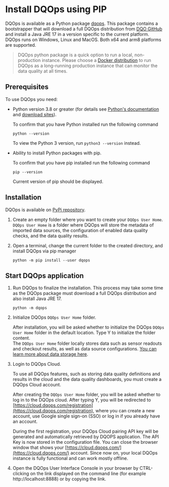 # Install DQOps using PIP

DQOps is available as a Python package [dqops](https://pypi.org/project/dqops/). This package contains a bootstrapper that
will download a full DQOps distribution from [DQO GitHub](https://github.com/dqops/dqo) and install a Java JRE 17 in a version
specific to the current platform. DQOps runs on Windows, Linux and MacOS. Both x64 and arm8 platforms are supported.

> DQOps python package is a quick option to run a local, non-production instance.
> Please choose a [Docker distribution](run-dqo-as-docker-container.md) to run DQOps as a long-running production instance
> that can monitor the data quality at all times.

## Prerequisites

To use DQOps you need:

  - Python version 3.8 or greater (for details see [Python's documentation](https://www.python.org/doc/) and [download sites](https://www.python.org/downloads/)).

    To confirm that you have Python installed run the following command
    ```
    python --version
    ```
    To view the Python 3 version, run `python3 --version` instead.



  - Ability to install Python packages with pip.
    
    To confirm that you have pip installed run the following command
    ```
    pip --version
    ```
    Current version of pip should be displayed.


## Installation

DQOps is available on [PyPi repository](https://pypi.org/project/dqops/). 

1. Create an empty folder where you want to create your `DQOps User Home`. `DQOps User Home` is a folder where
   DQOps will store the metadata of imported data sources, the configuration of enabled data quality checks, and the
   data quality results.

2. Open a terminal, change the current folder to the created directory, and install DQOps via pip manager

    ```
    python -m pip install --user dqops
    ```

## Start DQOps application

1. Run DQOps to finalize the installation. This process may take some time as the DQOps package must download a full DQOps
   distribution and also install Java JRE 17.

    ```
    python -m dqops
    ```

2. Initialize DQOps `DQOps User Home` folder.

    After installation, you will be asked whether to initialize the DQOps `DQOps User Home` folder in the default location.
    Type Y to initialize the folder content.  
    The `DQOps User Home` folder locally stores data such as sensor readouts and checkout results, as well as data source configurations.
    [You can learn more about data storage here](../../dqo-concepts/data-storage/data-storage.md). 

3. Login to DQOps Cloud.
   
    To use all DQOps features, such as storing data quality definitions and results in the cloud and the data quality dashboards, you
    must create a DQOps Cloud account.

    After creating the `DQOps User Home` folder, you will be asked whether to log in to the DQOps cloud. After typing Y, you will be 
    redirected to [https://cloud.dqops.com/registration](https://cloud.dqops.com/registration), 
    where you can create a new account, use Google single sign-on (SSO) or log in if you already have an account. 

    During the first registration, your DQOps Cloud pairing API key will be generated and automatically retrieved by DQOPS application.
    The API Key is now stored in the configuration file. You can close the browser window that shows your
    [https://cloud.dqops.com/](https://cloud.dqops.com/) account. Since now on, your local DQOps instance is fully functional
    and can work mostly offline.

4. Open the DQOps User Interface Console in your browser by CTRL-clicking on the link displayed on the command line (for example http://localhost:8888) 
   or by copying the link.

